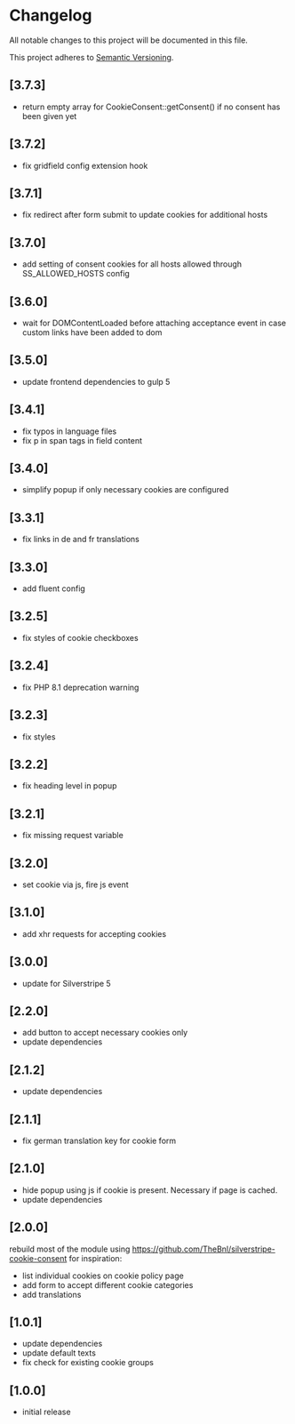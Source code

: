 # Changelog

All notable changes to this project will be documented in this file.

This project adheres to [Semantic Versioning](http://semver.org/).

## [3.7.3]

* return empty array for CookieConsent::getConsent() if no consent has been given yet

## [3.7.2]

* fix gridfield config extension hook

## [3.7.1]

* fix redirect after form submit to update cookies for additional hosts

## [3.7.0]

* add setting of consent cookies for all hosts allowed through SS_ALLOWED_HOSTS config

## [3.6.0]

* wait for DOMContentLoaded before attaching acceptance event in case custom links have been added to dom

## [3.5.0]

* update frontend dependencies to gulp 5

## [3.4.1]

* fix typos in language files
* fix p in span tags in field content

## [3.4.0]

* simplify popup if only necessary cookies are configured

## [3.3.1]

* fix links in de and fr translations

## [3.3.0]

* add fluent config

## [3.2.5]

* fix styles of cookie checkboxes

## [3.2.4]

* fix PHP 8.1 deprecation warning

## [3.2.3]

* fix styles

## [3.2.2]

* fix heading level in popup

## [3.2.1]

* fix missing request variable

## [3.2.0]

* set cookie via js, fire js event

## [3.1.0]

* add xhr requests for accepting cookies

## [3.0.0]

* update for Silverstripe 5

## [2.2.0]

* add button to accept necessary cookies only
* update dependencies

## [2.1.2]

* update dependencies

## [2.1.1]

* fix german translation key for cookie form

## [2.1.0]

* hide popup using js if cookie is present. Necessary if page is cached.
* update dependencies

## [2.0.0]

rebuild most of the module using https://github.com/TheBnl/silverstripe-cookie-consent for inspiration:
* list individual cookies on cookie policy page
* add form to accept different cookie categories
* add translations

## [1.0.1]

* update dependencies
* update default texts
* fix check for existing cookie groups

## [1.0.0]

* initial release
